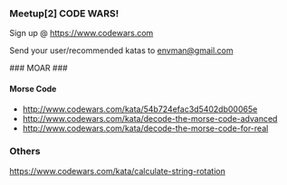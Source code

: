 ### Meetup[2] CODE WARS! ###

Sign up @
https://www.codewars.com

Send your user/recommended katas to envman@gmail.com

### MOAR ###

#### Morse Code ####
- http://www.codewars.com/kata/54b724efac3d5402db00065e
- http://www.codewars.com/kata/decode-the-morse-code-advanced
- http://www.codewars.com/kata/decode-the-morse-code-for-real

### Others ###
https://www.codewars.com/kata/calculate-string-rotation